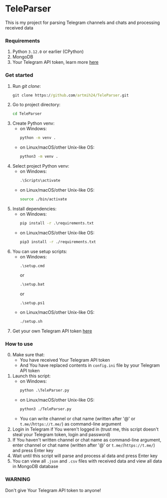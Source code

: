 # TeleParser

This is my project for parsing Telegram channels and chats and processing received data

### Requirements
1. Python `3.12.0` or earlier (CPython)
2. MongoDB
3. Your Telegram API token, learn more <a href='https://core.telegram.org/api#getting-started'>here</a>

### Get started
1. Run <i>git clone</i>: 
   ```bat
   git clone https://github.com/artmih24/TeleParser.git
   ```
2. Go to project directory: 
   ```bash
   cd TeleParser
   ```
3. Create Python venv:
   - on Windows: 
     ```bat
     python -m venv .
     ```
   - on Linux/macOS/other Unix-like OS: 
     ```bash
     python3 -m venv .
     ```
4. Select project Python venv:
   - on Windows: 
     ```bat
     .\Scripts\activate
     ```
   - on Linux/macOS/other Unix-like OS: 
     ```bash
     source ./bin/activate
     ```
5. Install dependencies:
   - on Windows: 
     ```bat
     pip install -r .\requirements.txt
     ```
   - on Linux/macOS/other Unix-like OS: 
     ```bash
     pip3 install -r ./requirements.txt
     ```
6. You can use setup scripts:
   - on Windows: 
     ```bat
     .\setup.cmd
     ```
     or
     ```bat
     .\setup.bat
     ```
     or
     ```pwsh
     .\setup.ps1
     ```
   - on Linux/macOS/other Unix-like OS: 
     ```bash
     ./setup.sh
     ```
7. Get your own Telegram API token <a href='https://core.telegram.org/api#getting-started'>here</a>

### How to use
0. Make sure that:
   - You have received Your Telegram API token
   - And You have replaced contents in `config.ini` file by your Telegram API token
1. Launch this script:
   - on Windows: 
     ```bat
     python .\TeleParser.py
     ```
   - on Linux/macOS/other Unix-like OS: 
     ```bash
     python3 ./TeleParser.py
     ```
   - You can write channel or chat name (written after '@' or `t.me/`/`https://t.me/`) as command-line argument
2. Login in Telegram if You weren't logged in (trust me, this script doesn't steal your Telegram token, login and password)
3. If You haven't written channel or chat name as command-line argument, enter channel or chat name (written after '@' or `t.me/`/`https://t.me/`) and press Enter key
4. Wait until this script will parse and process al data and press Enter key
5. You can view all `.json` and `.csv` files with received data and view all data in MongoDB database

### WARNING
Don't give Your Telegram API token to anyone!
